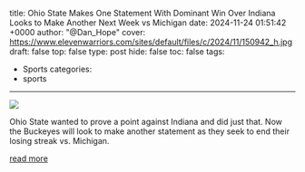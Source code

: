 title: Ohio State Makes One Statement With Dominant Win Over Indiana Looks to Make Another Next Week vs Michigan
date: 2024-11-24 01:51:42 +0000
author: "@Dan_Hope"
cover: https://www.elevenwarriors.com/sites/default/files/c/2024/11/150942_h.jpg
draft: false
top: false
type: post
hide: false
toc: false
tags:
  - Sports
categories:
  - sports
---

![](https://www.elevenwarriors.com/sites/default/files/c/2024/11/150942_h.jpg)

Ohio State wanted to prove a point against Indiana and did just that. Now the Buckeyes will look to make another statement as they seek to end their losing streak vs. Michigan.

[read more](https://www.elevenwarriors.com/ohio-state-football/2024/11/150942/ohio-state-makes-one-statement-with-dominant-win-over-indiana-looks-to-make-another-next-week-vs-michigan)
